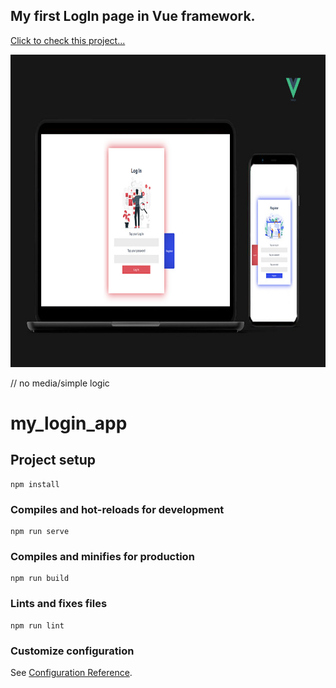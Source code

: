 ## My first LogIn page in Vue framework.

[Click to check this project...](https://vueloginmockup.herokuapp.com/)

<img src="src/img/loginMockup.jpg" height="500">

// no media/simple logic

# my_login_app

## Project setup

```
npm install
```

### Compiles and hot-reloads for development

```
npm run serve
```

### Compiles and minifies for production

```
npm run build
```

### Lints and fixes files

```
npm run lint
```

### Customize configuration

See [Configuration Reference](https://cli.vuejs.org/config/).
